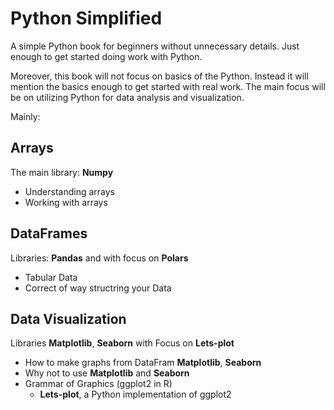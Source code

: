 # Python Simplified

A simple Python book for beginners without unnecessary details. Just enough to get started doing work with Python.

Moreover, this book will not focus on basics of the Python. Instead it will mention the basics enough to get started with real work. The main focus will be on utilizing Python for data analysis and visualization.

Mainly:

## Arrays

The main library: **Numpy**

* Understanding arrays
* Working with arrays

## DataFrames

Libraries: **Pandas** and with focus on **Polars**

* Tabular Data
* Correct of way structring your Data

## Data Visualization

Libraries **Matplotlib**, **Seaborn** with Focus on **Lets-plot**

* How to make graphs from DataFram **Matplotlib**, **Seaborn**
* Why not to use **Matplotlib** and **Seaborn**
* Grammar of Graphics (ggplot2 in R)
    * **Lets-plot**, a Python implementation of ggplot2